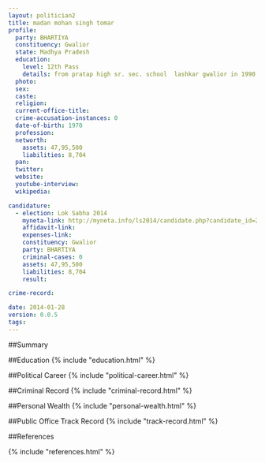 ```yaml
---
layout: politician2
title: madan mohan singh tomar
profile: 
  party: BHARTIYA
  constituency: Gwalior
  state: Madhya Pradesh
  education: 
    level: 12th Pass
    details: from pratap high sr. sec. school  lashkar gwalior in 1990
  photo: 
  sex: 
  caste: 
  religion: 
  current-office-title: 
  crime-accusation-instances: 0
  date-of-birth: 1970
  profession: 
  networth: 
    assets: 47,95,500
    liabilities: 8,704
  pan: 
  twitter: 
  website: 
  youtube-interview: 
  wikipedia: 

candidature: 
  - election: Lok Sabha 2014
    myneta-link: http://myneta.info/ls2014/candidate.php?candidate_id=2951
    affidavit-link: 
    expenses-link: 
    constituency: Gwalior 
    party: BHARTIYA
    criminal-cases: 0
    assets: 47,95,500
    liabilities: 8,704
    result:  

crime-record: 

date: 2014-01-28
version: 0.0.5
tags: 
---
```

##Summary


##Education
{% include "education.html" %}


##Political Career
{% include "political-career.html" %}


##Criminal Record
{% include "criminal-record.html" %}


##Personal Wealth
{% include "personal-wealth.html" %}


##Public Office Track Record
{% include "track-record.html" %}


##References


{% include "references.html" %}